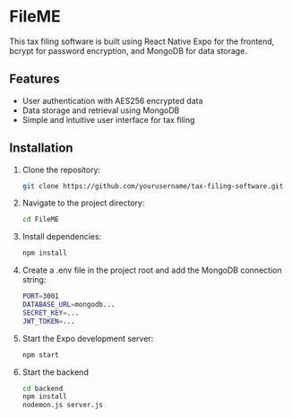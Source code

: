 # FileME

This tax filing software is built using React Native Expo for the frontend, bcrypt for password encryption, and MongoDB for data storage.

## Features

- User authentication with AES256 encrypted data
- Data storage and retrieval using MongoDB
- Simple and intuitive user interface for tax filing

## Installation

1. Clone the repository:

   ```bash
   git clone https://github.com/yourusername/tax-filing-software.git
   
2. Navigate to the project directory:
   ```bash
   cd FileME
3. Install dependencies:
   ```bash
   npm install
4. Create a .env file in the project root and add the MongoDB connection string:
   ```bash
   PORT=3001
   DATABASE_URL=mongodb...
   SECRET_KEY=...
   JWT_TOKEN=...
5. Start the Expo development server:
   ```bash
   npm start
6. Start the backend
   ```bash
   cd backend
   npm install
   nodemon.js server.js
